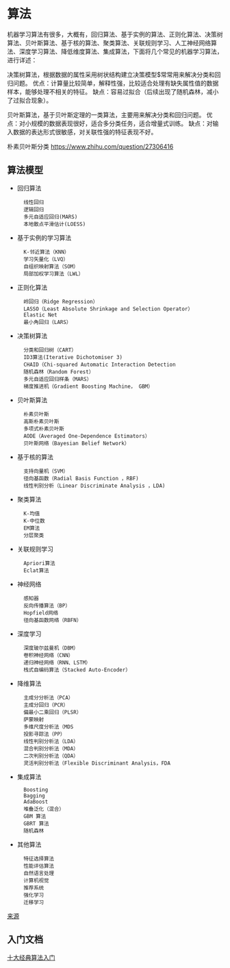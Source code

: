 # 算法

  机器学习算法有很多，大概有，回归算法、基于实例的算法、正则化算法、决策树算法、贝叶斯算法、基于核的算法、聚类算法、关联规则学习、人工神经网络算法、深度学习算法、降低维度算法、集成算法，下面将几个常见的机器学习算法，进行详述：

  决策树算法，根据数据的属性采用树状结构建立决策模型$常常用来解决分类和回归问题。
  优点：计算量比较简单，解释性强，比较适合处理有缺失属性值的数据样本，能够处理不相关的特征。
  缺点：容易过拟合（后续出现了随机森林，减小了过拟合现象）。

  贝叶斯算法，基于贝叶斯定理的一类算法，主要用来解决分类和回归问题。
  优点：对小规模的数据表现很好，适合多分类任务，适合增量式训练。
  缺点：对输入数据的表达形式很敏感，对关联性强的特征表现不好。

  朴素贝叶斯分类
  <https://www.zhihu.com/question/27306416>

## 算法模型

- 回归算法

        线性回归
        逻辑回归
        多元自适应回归(MARS)
        本地散点平滑估计(LOESS)

- 基于实例的学习算法

        K-邻近算法（KNN）
        学习矢量化（LVQ）
        自组织映射算法（SOM）
        局部加权学习算法（LWL）

- 正则化算法

        岭回归（Ridge Regression）
        LASSO（Least Absolute Shrinkage and Selection Operator）
        Elastic Net
        最小角回归（LARS）

- 决策树算法

        分类和回归树（CART）
        ID3算法(Iterative Dichotomiser 3)
        CHAID（Chi-squared Automatic Interaction Detection
        随机森林（Random Forest）
        多元自适应回归样条（MARS）
        梯度推进机（Gradient Boosting Machine， GBM）

- 贝叶斯算法

        朴素贝叶斯
        高斯朴素贝叶斯
        多项式朴素贝叶斯
        AODE（Averaged One-Dependence Estimators）
        贝叶斯网络（Bayesian Belief Network）

- 基于核的算法

        支持向量机（SVM）
        径向基函数（Radial Basis Function ，RBF)
        线性判别分析（Linear Discriminate Analysis ，LDA)

- 聚类算法

        K-均值
        K-中位数
        EM算法
        分层聚类

- 关联规则学习

        Apriori算法
        Eclat算法

- 神经网络

        感知器
        反向传播算法（BP）
        Hopfield网络
        径向基函数网络（RBFN）

- 深度学习

        深度玻尔兹曼机（DBM）
        卷积神经网络（CNN）
        递归神经网络（RNN、LSTM）
        栈式自编码算法（Stacked Auto-Encoder）

- 降维算法

        主成分分析法（PCA）
        主成分回归（PCR）
        偏最小二乘回归（PLSR）
        萨蒙映射
        多维尺度分析法（MDS
        投影寻踪法（PP）
        线性判别分析法（LDA）
        混合判别分析法（MDA）
        二次判别分析法（QDA）
        灵活判别分析法（Flexible Discriminant Analysis，FDA

- 集成算法

        Boosting
        Bagging
        AdaBoost
        堆叠泛化（混合）
        GBM 算法
        GBRT 算法
        随机森林

- 其他算法

        特征选择算法
        性能评估算法
        自然语言处理
        计算机视觉
        推荐系统
        强化学习
        迁移学习

[来源](https://github.com/KeKe-Li/tutorial/blob/master/assets/src/)

## 入门文档

[十大经典算法入门](http://mp.weixin.qq.com/s/fqjFjxwRwrDJ0JFAkHuZlA)
